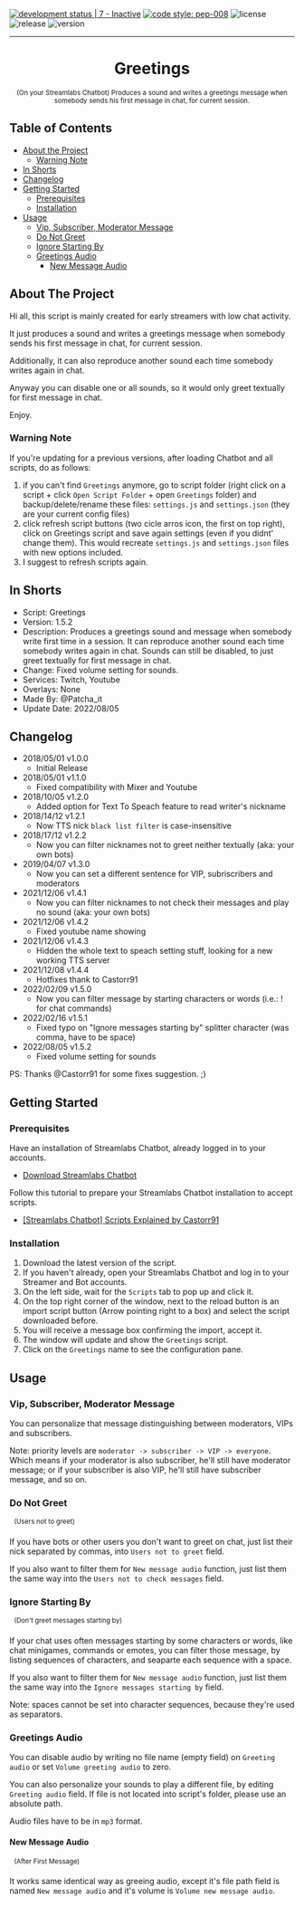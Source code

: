 [![development status | 7 - Inactive](https://img.shields.io/badge/Development_Status-7_--_Inactive-orange)](https://pypi.org/classifiers/)
[![code style: pep-008](https://img.shields.io/badge/code_style-pep--0008-FFF8FF)](https://peps.python.org/pep-0008/)
![license](https://img.shields.io/badge/license-MIT-green)
![release](https://img.shields.io/github/v/release/PatchaIT/greetings)
![version](https://img.shields.io/github/v/tag/PatchaIT/greetings)
___
<h1 align="center">
Greetings
</h1>
<p align="center">
<sup>
(On your Streamlabs Chatbot) Produces a sound and writes a greetings message when somebody sends his first message in chat, for current session.
</sup>
</p>

## Table of Contents

* [About the Project](#about-the-project)
  * [Warning Note](#warning-note)
* [In Shorts](#in-shorts)
* [Changelog](#changelog)
* [Getting Started](#getting-started)
  * [Prerequisites](#prerequisites)
  * [Installation](#installation)
* [Usage](#usage)
  * [Vip, Subscriber, Moderator Message](#vip-subscriber-moderator-message)
  * [Do Not Greet](#do-not-greet)
  * [Ignore Starting By](#ignore-starting-by)
  * [Greetings Audio](#greetings-audio)
    * [New Message Audio](#new-message-audio)

## About The Project

Hi all,
 this script is mainly created for early streamers with low chat activity.

It just produces a sound and writes a greetings message when somebody sends his
 first message in chat, for current session.

Additionally, it can also reproduce another sound each time somebody writes
 again in chat.

Anyway you can disable one or all sounds, so it would only greet textually
 for first message in chat.

Enjoy.

### Warning Note

If you're updating for a previous versions, after loading Chatbot and
 all scripts, do as follows:
1. if you can't find `Greetings` anymore, go to script folder (right click
 on a script + click `Open Script Folder` + open `Greetings` folder) and
 backup/delete/rename these files: `settings.js` and `settings.json`
 (they are your current config files)
2. click refresh script buttons (two cicle arros icon, the first on top
 right), click on Greetings script and save again settings (even if you
 didnt' change them). This would recreate `settings.js` and `settings.json`
 files with new options included.
3. I suggest to refresh scripts again.

## In Shorts

- Script: Greetings
- Version: 1.5.2
- Description: Produces a greetings sound and message when somebody write first
 time in a session. It can reproduce another sound each time somebody writes
 again in chat. Sounds can still be disabled, to just greet textually for first
 message in chat.
- Change: Fixed volume setting for sounds.
- Services: Twitch, Youtube
- Overlays: None
- Made By: @Patcha_it
- Update Date: 2022/08/05

## Changelog

- 2018/05/01 v1.0.0
  - Initial Release
- 2018/05/01 v1.1.0
  - Fixed compatibility with Mixer and Youtube
- 2018/10/05 v1.2.0
  - Added option for Text To Speach feature to read writer's nickname
- 2018/14/12 v1.2.1
  - Now TTS nick `black list filter` is case-insensitive
- 2018/17/12 v1.2.2
  - Now you can filter nicknames not to greet neither textually
    (aka: your own bots)
- 2019/04/07 v1.3.0
  - Now you can set a different sentence for VIP, subriscribers and moderators
- 2021/12/06 v1.4.1
  - Now you can filter nicknames to not check their messages and play no sound
    (aka: your own bots)
- 2021/12/06 v1.4.2
  - Fixed youtube name showing
- 2021/12/06 v1.4.3
  - Hidden the whole text to speach setting stuff, looking for a new working TTS server
- 2021/12/08 v1.4.4
  - Hotfixes thank to Castorr91
- 2022/02/09 v1.5.0
  - Now you can filter message by starting characters or words
    (i.e.: ! for chat commands)
- 2022/02/16 v1.5.1
  - Fixed typo on "Ignore messages starting by" splitter character
    (was comma, have to be space)
- 2022/08/05 v1.5.2
  - Fixed volume setting for sounds

PS:
Thanks @Castorr91 for some fixes suggestion. ;)

## Getting Started

### Prerequisites

Have an installation of Streamlabs Chatbot, already logged in to your accounts.
* [Download Streamlabs Chatbot](https://streamlabs.com/desktop-chatbot)

Follow this tutorial to prepare your Streamlabs Chatbot installation to accept scripts.
* [[Streamlabs Chatbot] Scripts Explained by Castorr91](https://www.youtube.com/watch?v=l3FBpY-0880)

### Installation

1. Download the latest version of the script.
2. If you haven't already, open your Streamlabs Chatbot and log in to your Streamer and Bot accounts.
3. On the left side, wait for the `Scripts` tab to pop up and click it.
4. On the top right corner of the window, next to the reload button is an import script button (Arrow pointing right to a box) and select the script downloaded before.
5. You will receive a message box confirming the import, accept it.
6. The window will update and show the `Greetings` script.
7. Click on the `Greetings` name to see the configuration pane.

## Usage

### Vip, Subscriber, Moderator Message

You can personalize that message distinguishing between moderators, VIPs
 and subscribers.

Note: priority levels are `moderator -> subscriber -> VIP -> everyone`.  
 Which means if your moderator is also subscriber, he'll still have moderator
 message; or if your subscriber is also VIP, he'll still have subscriber
 message, and so on.

### Do Not Greet
  <sup>(Users not to greet)</sup>

If you have bots or other users you don't want to greet on chat, just list
 their nick separated by commas, into `Users not to greet` field.

If you also want to filter them for `New message audio` function, just list
 them the same way into the `Users not to check messages` field.

### Ignore Starting By
  <sup>(Don't greet messages starting by)</sup>

If your chat uses often messages starting by some characters or words,
 like chat minigames, commands or emotes, you can filter those message,
 by listing sequences of characters, and seaparte each sequence with a space.

If you also want to filter them for `New message audio` function, just list
 them the same way into the `Ignore messages starting by` field.

Note: spaces cannot be set into character sequences, because they're used
 as separators.

### Greetings Audio

You can disable audio by writing no file name (empty field) on `Greeting audio`
 or set `Volume greeting audio` to zero.

You can also personalize your sounds to play a different file, by editing
 `Greeting audio` field. If file is not located into script's folder,
 please use an absolute path.

Audio files have to be in `mp3` format.

#### New Message Audio
  <sup>(After First Message)</sup>

It works same identical way as greeing audio, except it's file path field
 is named `New message audio` and it's volume is `Volume new message audio`.
